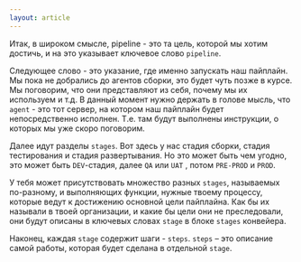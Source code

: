 ```yaml
---
layout: article
---
```

Итак, в широком смысле, pipeline - это та цель, которой мы хотим достичь, и на это указывает ключевое слово `pipeline`.

Следующее слово - это указание, где именно запускать наш пайплайн. Мы пока не добрались до агентов сборки, это будет чуть позже в курсе. Мы поговорим, что они представляют из себя, почему мы их используем и т.д. В данный момент нужно держать в голове мысль, что `agent` - это тот сервер, на котором наш пайплайн будет непосредственно исполнен. Т.е. там будут выполнены инструкции, о которых мы уже скоро поговорим.

Далее идут разделы `stages`. Вот здесь у нас стадия сборки, стадия тестирования и стадия развертывания. Но это может быть чем угодно, это может быть `DEV`-cтадия, далее `QA` или `UAT` , потом `PRE-PROD` и `PROD`. 

У тебя может присутствовать множество разных `stages`, называемых по-разному, и выполняющих функции, нужные твоему процессу, которые ведут к достижению основной цели пайплайна. Как бы их называли в твоей организации, и какие бы цели они не преследовали, они будут описаны в ключевых словах `stage` в блоке `stages` конвейера.

Наконец, каждая `stage`  содержит шаги - `steps`. `steps` – это описание самой работы, которая будет сделана в отдельной `stage`.
